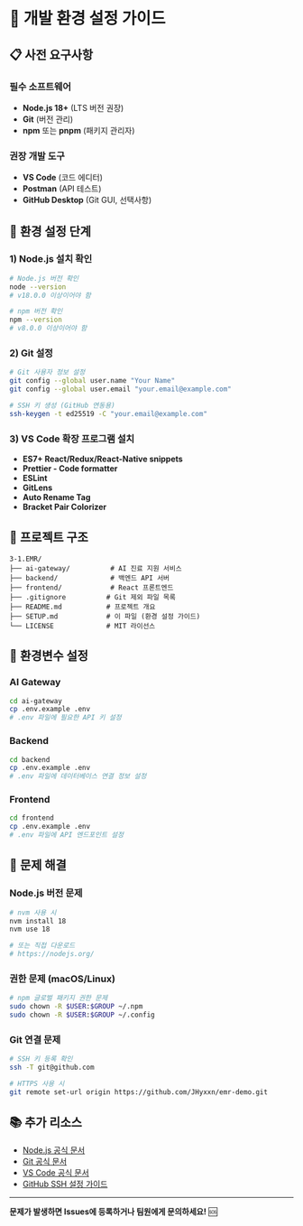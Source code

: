 # 🚀 개발 환경 설정 가이드

## 📋 사전 요구사항

### 필수 소프트웨어
- **Node.js 18+** (LTS 버전 권장)
- **Git** (버전 관리)
- **npm** 또는 **pnpm** (패키지 관리자)

### 권장 개발 도구
- **VS Code** (코드 에디터)
- **Postman** (API 테스트)
- **GitHub Desktop** (Git GUI, 선택사항)

## 🔧 환경 설정 단계

### 1) Node.js 설치 확인
```bash
# Node.js 버전 확인
node --version
# v18.0.0 이상이어야 함

# npm 버전 확인
npm --version
# v8.0.0 이상이어야 함
```

### 2) Git 설정
```bash
# Git 사용자 정보 설정
git config --global user.name "Your Name"
git config --global user.email "your.email@example.com"

# SSH 키 생성 (GitHub 연동용)
ssh-keygen -t ed25519 -C "your.email@example.com"
```

### 3) VS Code 확장 프로그램 설치
- **ES7+ React/Redux/React-Native snippets**
- **Prettier - Code formatter**
- **ESLint**
- **GitLens**
- **Auto Rename Tag**
- **Bracket Pair Colorizer**

## 📁 프로젝트 구조

```
3-1.EMR/
├── ai-gateway/          # AI 진료 지원 서비스
├── backend/             # 백엔드 API 서버
├── frontend/            # React 프론트엔드
├── .gitignore          # Git 제외 파일 목록
├── README.md           # 프로젝트 개요
├── SETUP.md            # 이 파일 (환경 설정 가이드)
└── LICENSE             # MIT 라이선스
```

## 🔑 환경변수 설정

### AI Gateway
```bash
cd ai-gateway
cp .env.example .env
# .env 파일에 필요한 API 키 설정
```

### Backend
```bash
cd backend
cp .env.example .env
# .env 파일에 데이터베이스 연결 정보 설정
```

### Frontend
```bash
cd frontend
cp .env.example .env
# .env 파일에 API 엔드포인트 설정
```

## 🚨 문제 해결

### Node.js 버전 문제
```bash
# nvm 사용 시
nvm install 18
nvm use 18

# 또는 직접 다운로드
# https://nodejs.org/
```

### 권한 문제 (macOS/Linux)
```bash
# npm 글로벌 패키지 권한 문제
sudo chown -R $USER:$GROUP ~/.npm
sudo chown -R $USER:$GROUP ~/.config
```

### Git 연결 문제
```bash
# SSH 키 등록 확인
ssh -T git@github.com

# HTTPS 사용 시
git remote set-url origin https://github.com/JHyxxn/emr-demo.git
```

## 📚 추가 리소스

- [Node.js 공식 문서](https://nodejs.org/docs/)
- [Git 공식 문서](https://git-scm.com/doc)
- [VS Code 공식 문서](https://code.visualstudio.com/docs)
- [GitHub SSH 설정 가이드](https://docs.github.com/en/authentication/connecting-to-github-with-ssh)

---

**문제가 발생하면 Issues에 등록하거나 팀원에게 문의하세요!** 🆘
